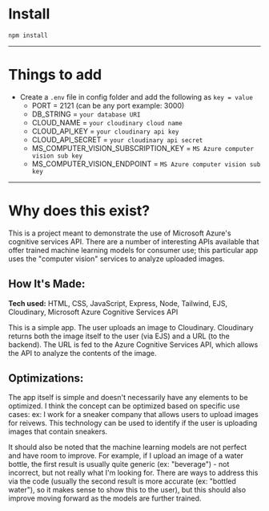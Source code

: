 # Install

`npm install`

---

# Things to add

- Create a `.env` file in config folder and add the following as `key = value`
  - PORT = 2121 (can be any port example: 3000)
  - DB_STRING = `your database URI`
  - CLOUD_NAME = `your cloudinary cloud name`
  - CLOUD_API_KEY = `your cloudinary api key`
  - CLOUD_API_SECRET = `your cloudinary api secret`
  - MS_COMPUTER_VISION_SUBSCRIPTION_KEY = `MS Azure computer vision sub key`
  - MS_COMPUTER_VISION_ENDPOINT = `MS Azure computer vision sub key`

---

# Why does this exist?
This is a project meant to demonstrate the use of Microsoft Azure's cognitive services API. There are a number of interesting APIs available that offer trained machine learning models for consumer use; this particular app uses the "computer vision" services to analyze uploaded images.

## How It's Made:

**Tech used:** HTML, CSS, JavaScript, Express, Node, Tailwind, EJS, Cloudinary, Microsoft Azure Cognitive Services API

This is a simple app. The user uploads an image to Cloudinary. Cloudinary returns both the image itself to the user (via EJS) and a URL (to the backend). The URL is fed to the Azure Cognitive Services API, which allows the API to analyze the contents of the image.

## Optimizations:

The app itself is simple and doesn't necessarily have any elements to be optimized. I think the concept can be optimized based on specific use cases: ex: I work for a sneaker company that allows users to upload images for reivews. This technology can be used to identify if the user is uploading images that contain sneakers.

It should also be noted that the machine learning models are not perfect and have room to improve. For example, if I upload an image of a water bottle, the first result is usually quite generic (ex: "beverage") - not incorrect, but not really what I'm looking for. There are ways to address this via the code (usually the second result is more accurate (ex: "bottled water"), so it makes sense to show this to the user), but this should also improve moving forward as the models are further trained.
